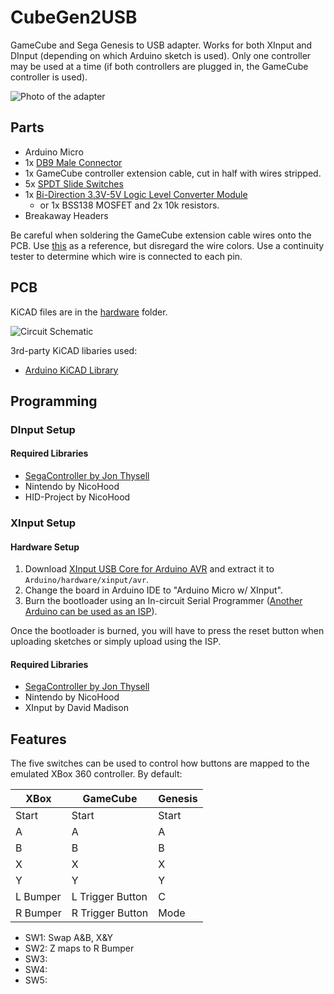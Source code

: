 # CubeGen2USB

GameCube and Sega Genesis to USB adapter.  Works for both XInput and DInput 
(depending on which Arduino sketch is used). Only one controller may be used at 
a time (if both controllers are plugged in, the GameCube controller is used).

![Photo of the adapter](../assets/Photo.jpg)

## Parts

- Arduino Micro
- 1x [DB9 Male Connector](https://www.mouser.com/ProductDetail/571-2301843-1)
- 1x GameCube controller extension cable, cut in half with wires stripped.
- 5x [SPDT Slide Switches](https://www.amazon.com/gp/product/B01M1CU2B0/)
- 1x [Bi-Direction 3.3V-5V Logic Level Converter Module](https://www.amazon.com/gp/product/B07F7W91LC/)
	- or 1x BSS138 MOSFET and 2x 10k resistors.
- Breakaway Headers

Be careful when soldering the GameCube extension cable wires onto the PCB.  Use 
[this](https://github.com/NicoHood/Nintendo/wiki/Gamecube#hardware) as a reference, 
but disregard the wire colors.  Use a continuity tester to determine which wire 
is connected to each pin.

## PCB

KiCAD files are in the [hardware](./hardware) folder.

![Circuit Schematic](../assets/Schematic.png)

3rd-party KiCAD libaries used:

- [Arduino KiCAD Library](https://github.com/Alarm-Siren/arduino-kicad-library)

## Programming

### DInput Setup

#### Required Libraries

- [SegaController by Jon Thysell](https://github.com/jonthysell/SegaController)
- Nintendo by NicoHood
- HID-Project by NicoHood

### XInput Setup

#### Hardware Setup

1. Download
[XInput USB Core for Arduino AVR](https://github.com/dmadison/ArduinoXInput_AVR) 
and extract it to `Arduino/hardware/xinput/avr`.
1. Change the board in Arduino IDE to "Arduino Micro w/ XInput".
1. Burn the bootloader using an In-circuit Serial Programmer ([Another Arduino 
can be used as an ISP](https://www.arduino.cc/en/tutorial/arduinoISP)).

Once the bootloader is burned, you will have to press the reset button when 
uploading sketches or simply upload using the ISP.

#### Required Libraries

- [SegaController by Jon Thysell](https://github.com/jonthysell/SegaController)
- Nintendo by NicoHood
- XInput by David Madison

## Features

The five switches can be used to control how buttons are mapped to the emulated 
XBox 360 controller. By default:

| XBox     | GameCube         | Genesis |
| -------- | ---------------- | ------- |
| Start    | Start            | Start   |
| A        | A                | A       |
| B        | B                | B       |
| X        | X                | X       |
| Y        | Y                | Y       |
| L Bumper | L Trigger Button | C       |
| R Bumper | R Trigger Button | Mode    |

- SW1: Swap A&B, X&Y
- SW2: Z maps to R Bumper
- SW3: 
- SW4: 
- SW5: 


